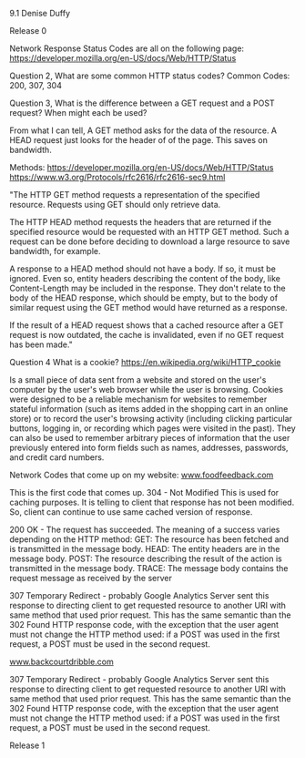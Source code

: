 9.1 Denise Duffy

Release 0

Network Response Status Codes are all on the following page: 
https://developer.mozilla.org/en-US/docs/Web/HTTP/Status

Question 2, What are some common HTTP status codes?
Common Codes: 200, 307, 304


Question 3, What is the difference between a GET request and a POST request? When might each be used?

From what I can tell, A GET method asks for the data of the resource. A HEAD request just looks for the header of of the page. This saves on bandwidth. 

Methods: 
https://developer.mozilla.org/en-US/docs/Web/HTTP/Status
https://www.w3.org/Protocols/rfc2616/rfc2616-sec9.html

"The HTTP GET method requests a representation of the specified resource. Requests using GET should only retrieve data.

The HTTP HEAD method requests the headers that are returned if the specified resource would be requested with an HTTP GET method. Such a request can be done before deciding to download a large resource to save bandwidth, for example.

A response to a HEAD method should not have a body. If so, it must be ignored. Even so, entity headers describing the content of the body, like Content-Length may be included in the response. They don't relate to the body of the HEAD response, which should be empty, but to the body of similar request using the GET method would have returned as a response.

If the result of a HEAD request shows that a cached resource after a GET request is now outdated, the cache is invalidated, even if no GET request has been made."


Question 4 What is a cookie?
https://en.wikipedia.org/wiki/HTTP_cookie

Is a small piece of data sent from a website and stored on the user's computer by the user's web browser while the user is browsing. Cookies were designed to be a reliable mechanism for websites to remember stateful information (such as items added in the shopping cart in an online store) or to record the user's browsing activity (including clicking particular buttons, logging in, or recording which pages were visited in the past). They can also be used to remember arbitrary pieces of information that the user previously entered into form fields such as names, addresses, passwords, and credit card numbers.

Network Codes that come up on my website:
www.foodfeedback.com

This is the first code that comes up. 
304 - Not Modified
This is used for caching purposes. It is telling to client that response has not been modified. So, client can continue to use same cached version of response.

200 OK - The request has succeeded. The meaning of a success varies depending on the HTTP method:
GET: The resource has been fetched and is transmitted in the message body.
HEAD: The entity headers are in the message body.
POST: The resource describing the result of the action is transmitted in the message body.
TRACE: The message body contains the request message as received by the server

307 Temporary Redirect - probably Google Analytics
Server sent this response to directing client to get requested resource to another URI with same method that used prior request. This has the same semantic than the 302 Found HTTP response code, with the exception that the user agent must not change the HTTP method used: if a POST was used in the first request, a POST must be used in the second request.

www.backcourtdribble.com

307 Temporary Redirect - probably Google Analytics
Server sent this response to directing client to get requested resource to another URI with same method that used prior request. This has the same semantic than the 302 Found HTTP response code, with the exception that the user agent must not change the HTTP method used: if a POST was used in the first request, a POST must be used in the second request.


Release 1



